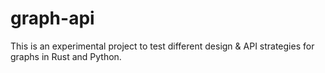# graph-api

This is an experimental project to test different design & API strategies for graphs in Rust and Python.
